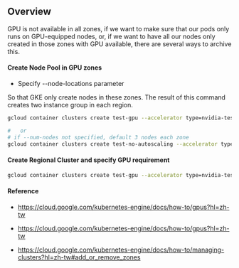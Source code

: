 ##  Overview

GPU is not available in all zones, if we want to make sure that our pods only runs on GPU-equipped nodes, or, if we want to have all our nodes only created in those zones with GPU available, there are several ways to archive this.

####    Create Node Pool in GPU zones

-   Specify --node-locations parameter

So that GKE only create nodes in these zones. The result of this command creates two instance group in each region.

```bash
gcloud container clusters create test-gpu --accelerator type=nvidia-tesla-p100,count=1 --region asia-east1 --num-nodes 1 --node-locations asia-east1-a,asia-east1-c --enable-autoscaling --max-nodes 1 --min-nodes 3

#   or
# if --num-nodes not specified, default 3 nodes each zone
gcloud container clusters create test-no-autoscaling --accelerator type=nvidia-tesla-p100,count=1 --region asia-east1 --node-locations asia-east1-a,asia-east1-c

```


####    Create Regional Cluster and specify GPU requirement

```bash
gcloud container clusters create test-gpu --accelerator type=nvidia-tesla-p100,count=1 --region asia-east1 --num-nodes 1 --enable-autoscaling --max-nodes 1 --min-nodes 1
```
####    Reference

-   https://cloud.google.com/kubernetes-engine/docs/how-to/gpus?hl=zh-tw

-   https://cloud.google.com/kubernetes-engine/docs/how-to/gpus?hl=zh-tw

-   https://cloud.google.com/kubernetes-engine/docs/how-to/managing-clusters?hl=zh-tw#add_or_remove_zones

